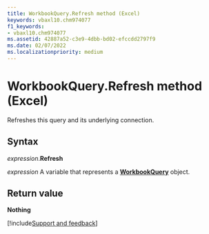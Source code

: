 ```yaml
---
title: WorkbookQuery.Refresh method (Excel)
keywords: vbaxl10.chm974077
f1_keywords:
- vbaxl10.chm974077
ms.assetid: 42887a52-c3e9-4dbb-bd02-efccdd2797f9
ms.date: 02/07/2022
ms.localizationpriority: medium
---
```



# WorkbookQuery.Refresh method (Excel)

Refreshes this query and its underlying connection.


## Syntax

_expression_.**Refresh**

_expression_ A variable that represents a **[WorkbookQuery](Excel.WorkbookQuery.md)** object.


## Return value

**Nothing**

[!include[Support and feedback](~/includes/feedback-boilerplate.md)]
